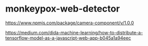 # monkeypox-web-detector

https://www.npmjs.com/package/camera-component/v/1.0.0

https://medium.com/dida-machine-learning/how-to-distribute-a-tensorflow-model-as-a-javascript-web-app-b045a1a94eec
